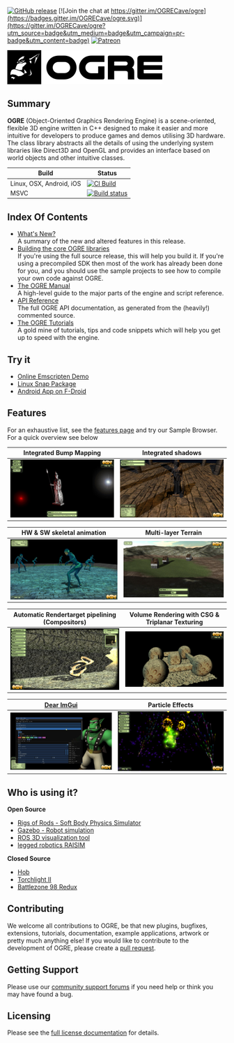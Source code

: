[![GitHub release](https://img.shields.io/github/release/ogrecave/ogre.svg)](https://github.com/OGRECave/ogre/releases/latest)
[![Join the chat at https://gitter.im/OGRECave/ogre](https://badges.gitter.im/OGRECave/ogre.svg)](https://gitter.im/OGRECave/ogre?utm_source=badge&utm_medium=badge&utm_campaign=pr-badge&utm_content=badge)
[![Patreon](https://img.shields.io/badge/patreon-donate-blue.svg)](https://www.patreon.com/ogre1)

![](Other/ogre_header.png)

## Summary
**OGRE** (Object-Oriented Graphics Rendering Engine) is a
scene-oriented, flexible 3D engine written in C++ designed to make it
easier and more intuitive for developers to produce games and demos
utilising 3D hardware. The class library abstracts all the details of
using the underlying system libraries like Direct3D and OpenGL and
provides an interface based on world objects and other intuitive
classes.

| Build | Status |
|-------|-----------------|
| Linux, OSX, Android, iOS | [![CI Build](https://github.com/OGRECave/ogre/workflows/CI%20Build/badge.svg?branch=master)](https://github.com/OGRECave/ogre/actions?query=branch%3Amaster) |
| MSVC | [![Build status](https://ci.appveyor.com/api/projects/status/kcki7y0n1ahrggdw/branch/master?svg=true)](https://ci.appveyor.com/project/paroj/ogre-bsrh7/branch/master) |

## Index Of Contents
* [What's New?](Docs/1.12-Notes.md)  
A summary of the new and altered features in this release.
* [Building the core OGRE libraries](https://ogrecave.github.io/ogre/api/latest/building-ogre.html)  
If you're using the full source release, this will help you build it. If you're using a precompiled SDK then most of the work has already been done for you, and you should use the sample projects to see how to compile your own code against OGRE.
* [The OGRE Manual](https://ogrecave.github.io/ogre/api/latest/manual.html)  
A high-level guide to the major parts of the engine and script reference.
* [API Reference](https://ogrecave.github.io/ogre/api/latest/)  
The full OGRE API documentation, as generated from the (heavily!) commented source.
* [The OGRE Tutorials](https://ogrecave.github.io/ogre/api/latest/tutorials.html)  
A gold mine of tutorials, tips and code snippets which will help you get up to speed with the engine.

## Try it
* [Online Emscripten Demo](https://ogrecave.github.io/ogre/emscripten/)
* [Linux Snap Package](https://snapcraft.io/ogre)
* [Android App on F-Droid](https://f-droid.org/packages/org.ogre.browser/)

## Features

For an exhaustive list, see the [features page](http://www.ogre3d.org/about/features) and try our Sample Browser. For a quick overview see below

| Integrated Bump Mapping | Integrated shadows |
|----|----|
| ![](Other/screenshots/bumpmap.jpg) | ![](Other/screenshots/shadows.jpg) |


| HW & SW skeletal animation | Multi-layer Terrain |
|----|----|
| ![](Other/screenshots/skeletal.jpg) | ![](Other/screenshots/terrain.jpg) |

| Automatic Rendertarget pipelining (Compositors) | Volume Rendering with CSG & Triplanar Texturing |
|----|----|
| ![](Other/screenshots/compositor.jpg) | ![](Other/screenshots/volume.jpg) |

| [Dear ImGui](https://github.com/ocornut/imgui) | Particle Effects |
|----|----|
| ![](Other/screenshots/imgui.jpg) | ![](Other/screenshots/particle.jpg) |

## Who is using it?

**Open Source**
- [Rigs of Rods - Soft Body Physics Simulator](https://rigsofrods.org/)
- [Gazebo - Robot simulation](http://gazebosim.org/)
- [ROS 3D visualization tool](http://wiki.ros.org/rviz)
- [legged robotics RAISIM](https://github.com/leggedrobotics/raisimLib#examples)

**Closed Source**
- [Hob](http://store.steampowered.com/app/404680/Hob/)
- [Torchlight II](http://store.steampowered.com/app/200710/Torchlight_II/)
- [Battlezone 98 Redux](http://store.steampowered.com/app/301650/Battlezone_98_Redux/)

## Contributing
We welcome all contributions to OGRE, be that new
plugins, bugfixes, extensions, tutorials, documentation, example
applications, artwork or pretty much anything else! If you would like
to contribute to the development of OGRE, please create a [pull request](https://github.com/OGRECave/ogre/pulls).

## Getting Support
Please use our [community support forums](http://forums.ogre3d.org/) if you need help or
think you may have found a bug.

## Licensing
Please see the [full license documentation](Docs/License.md) for details.
